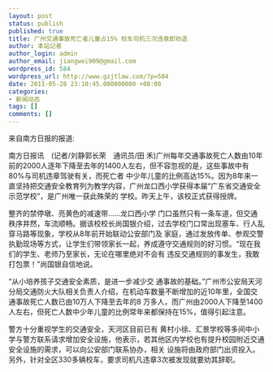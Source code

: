 ```yaml
---
layout: post
status: publish
published: true
title: 广州交通事故死亡者儿童占15% 校车司机三次违章即劝退
author: 本站记者
author_login: admin
author_email: jiangwei909@gmail.com
wordpress_id: 584
wordpress_url: http://www.gzjtlaw.com/?p=584
date: 2011-05-28 23:10:45.000000000 +08:00
categories:
- 新闻动态
tags: []
comments: []
---
```

来自南方日报的报道:

南方日报讯　(记者&#47;刘静郭长荣　通讯员&#47;田 禾)广州每年交通事故死亡人数由10年前的2000人逐年下降至去年的1400人左右，但不容忽视的是，这些事故中有80%与司机违章驾驶有关，而死亡者 中少年儿童的比例高达15%。因为8年来一直坚持把交通安全教育列为教学内容，广州龙口西小学获得本届&ldquo;广东省交通安全示范学校&rdquo;，是广州唯一获此殊荣的 学校。昨天上午，该校正式获得授牌。

整齐的禁停墩、亮黄色的减速带&hellip;&hellip;龙口西小学 门口虽然只有一条车道，但交通秩序井然，车流顺畅。据该校校长尚国银介绍，过去学校门口常出现塞车、行人乱穿马路等现象，学校从8年前开始联动公安部门及 家庭，通过发放传单、参观交警执勤现场等方式，让学生们带领家长一起，养成遵守交通规则的好习惯。&ldquo;现在我们的学生、老师乃至家长，无论在哪里绝对不会有 违反交通规则的事发生，我敢打包票！&rdquo;尚国银自信地说。

&ldquo;从小培养孩子交通安全素质，是进一步减少交 通事故的基础。&rdquo;广州市公安局天河分局交通防火大队相关负责人介绍，在机动车数量不断增加的近10年里，全国交通事故死亡人数已由10万人下降至去年的8 万多人，而广州由2000人下降至1400人左右，但死亡人数中少年儿童的比例常年来都保持在15%，值得引起注意。

警方十分重视学生的交通安全，天河区目前已有 黄村小徐、汇景学校等多间中小学与警方联系请求增加安全设施，他表示，若其他区内学校也有提升校园附近交通安全设施的需求，可以向公安部门联系协办，相关 设施将由政府部门出资投入。另外，针对全区330多辆校车，要求司机凡违章3次被发现就要劝其辞职。

